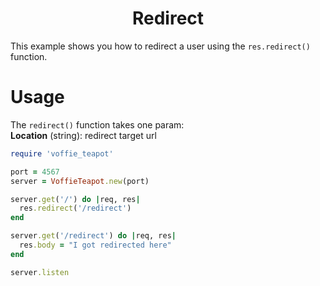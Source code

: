 <p align="center">
  <h1 align="center"><b>Redirect</b></h1>
</p>

This example shows you how to redirect a user using the `res.redirect()` function.

# Usage

The `redirect()` function takes one param:
<br>
**Location** (string): redirect target url

```rb
require 'voffie_teapot'

port = 4567
server = VoffieTeapot.new(port)

server.get('/') do |req, res|
  res.redirect('/redirect')
end

server.get('/redirect') do |req, res|
  res.body = "I got redirected here"
end

server.listen
```

